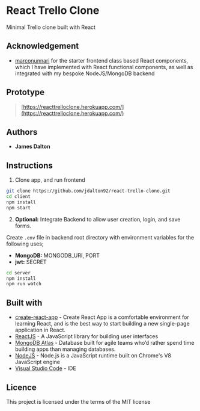 # **React Trello Clone**

Minimal Trello clone built with React

## Acknowledgement

- [marconunnari](https://github.com/marconunnari/trello-clone) for the starter frontend class based React components, which I have implemented with React functional components, as well as integrated with my bespoke NodeJS/MongoDB backend

## Prototype

> [https://reacttrelloclone.herokuapp.com/](https://reacttrelloclone.herokuapp.com/)

## Authors

- **James Dalton**

## Instructions

1. Clone app, and run frontend

```sh
git clone https://github.com/jdalton92/react-trello-clone.git
cd client
npm install
npm start
```

2. **Optional:** Integrate Backend to allow user creation, login, and save forms.

Create `.env` file in backend root directory with environment variables for the following uses;

- **MongoDB:** MONGODB_URI, PORT
- **jwt:** SECRET

```sh
cd server
npm install
npm run watch
```

## Built with

- [create-react-app](https://github.com/facebook/create-react-app) - Create React App is a comfortable environment for learning React, and is the best way to start building a new single-page application in React.
- [ReactJS](https://reactjs.org/) - A JavaScript library for building user interfaces
- [MongoDB Atlas](https://www.mongodb.com/cloud/atlas) - Database built for agile teams who’d rather spend time building apps than managing databases.
- [NodeJS](https://nodejs.org/en/) - Node.js is a JavaScript runtime built on Chrome's V8 JavaScript engine
- [Visual Studio Code](https://code.visualstudio.com/) - IDE

## Licence

This project is licensed under the terms of the MIT license
